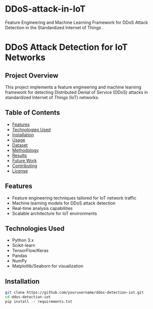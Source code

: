 # DDoS-attack-in-IoT
Feature Engineering and Machine Learning Framework for DDoS Attack Detection in the Standardized Internet of Things .
# DDoS Attack Detection for IoT Networks

## Project Overview
This project implements a feature engineering and machine learning framework for detecting Distributed Denial of Service (DDoS) attacks in standardized Internet of Things (IoT) networks.

## Table of Contents
- [Features](#features)
- [Technologies Used](#technologies-used)
- [Installation](#installation)
- [Usage](#usage)
- [Dataset](#dataset)
- [Methodology](#methodology)
- [Results](#results)
- [Future Work](#future-work)
- [Contributing](#contributing)
- [License](#license)

## Features
- Feature engineering techniques tailored for IoT network traffic
- Machine learning models for DDoS attack detection
- Real-time analysis capabilities
- Scalable architecture for IoT environments

## Technologies Used
- Python 3.x
- Scikit-learn
- TensorFlow/Keras
- Pandas
- NumPy
- Matplotlib/Seaborn for visualization

## Installation
```bash
git clone https://github.com/yourusername/ddos-detection-iot.git
cd ddos-detection-iot
pip install -r requirements.txt
